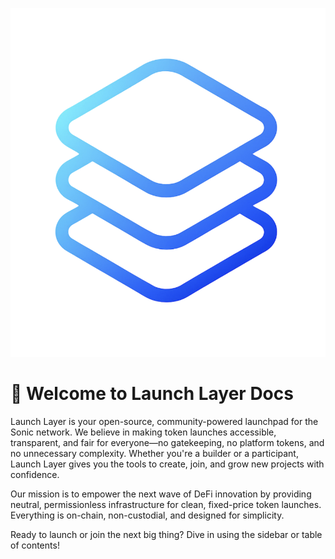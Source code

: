 ![Launch Layer Logo](assets/launchlayerlogowhite.png)

# 🚀 Welcome to Launch Layer Docs

Launch Layer is your open-source, community-powered launchpad for the Sonic network. We believe in making token launches accessible, transparent, and fair for everyone—no gatekeeping, no platform tokens, and no unnecessary complexity. Whether you're a builder or a participant, Launch Layer gives you the tools to create, join, and grow new projects with confidence.

Our mission is to empower the next wave of DeFi innovation by providing neutral, permissionless infrastructure for clean, fixed-price token launches. Everything is on-chain, non-custodial, and designed for simplicity.

Ready to launch or join the next big thing? Dive in using the sidebar or table of contents! 